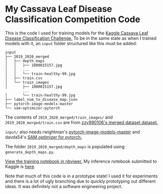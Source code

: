 # My Cassava Leaf Disease Classification Competition Code

This is the code I used for training models for the [Kaggle Cassava Leaf Disease Classification Challenge.](https://www.kaggle.com/c/cassava-leaf-disease-classification/overview)
To be in the same state as when I trained models with it, an `input` folder structured like this must be added:
```
input
├── 2019_2020_merged
│   ├── depth_maps
│   │   ├── 1000015157.jpg
│   │   ...
│   │   └── train-healthy-99.jpg
│   ├── train.csv
│   └── train_images
│       ├── 1000015157.jpg
        ...
│       └── train-healthy-99.jpg
├── label_num_to_disease_map.json
├── pytorch-image-models-master
└── sam-optimizer-pytorch
```

The contents of `2019_2020_merged/train_images/` and `2019_2020_merged/train.csv` are from [zzy990106's merged dataset dataset.](https://www.kaggle.com/zzy990106/cassava-merged-data)


`input/` also needs rwightman's [pytorch-image-models-master](https://github.com/rwightman/pytorch-image-models) and davda54's [SAM optimizer for pytorch.](https://github.com/davda54/sam)


The folder `2019_2020_merged/depth_maps` is populated using `generate_depth_maps.py`.

[View the training notebook in nbviwer.](https://nbviewer.jupyter.org/github/aaroswings/CassavaLeafCompetitionCode/blob/main/training_notebook.ipynb)
My inference notebook submitted to Kaggle is [here](https://www.kaggle.com/aaroswings/ensemble-inference-notebook).

Note that much of this code is in a prototype state! I used it for experiments and there is a lot of ugly branching due to quickly prototyping out different ideas. It was definitely not a software engineering project.
